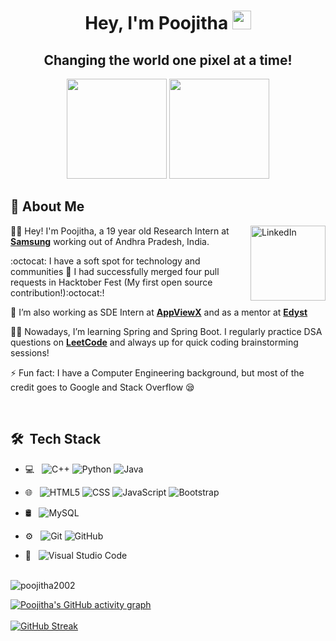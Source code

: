 
<h1 align="center">Hey, I'm Poojitha <img src="https://raw.githubusercontent.com/aemmadi/aemmadi/master/wave.gif" width="30px"></h1> 
<h2 align="center">Changing the world one pixel at a time!</h2>

<p align="center"> <img src="https://octodex.github.com/images/daftpunktocat-thomas.gif" height="160px" width="160px"> <img src="https://octodex.github.com/images/daftpunktocat-guy.gif" height="160px" width="160px"> </p>
 
   
   ## :wave: About Me 
<a href="https://www.linkedin.com/in/poojitha-ravuri-a74262199/" target="_blank"><img src="https://cdn2.iconfinder.com/data/icons/social-media-2199/64/social_media_isometric_14-linkedin-512.png" height="120px" width="120px" alt="LinkedIn" align="right"></a>
👩‍🎓 Hey! I'm Poojitha, a 19 year old Research Intern at [**Samsung**](https://github.com/samsung) working out of Andhra Pradesh, India. 

:octocat: I have a soft spot for technology and communities 💖 I had successfully merged four pull requests in Hacktober Fest (My first open source contribution!):octocat:! 

💖 I’m also working as SDE Intern at [**AppViewX**](https://github.com/appviewx) and as a mentor at [**Edyst**](https://github.com/edyst)

👩‍💻 Nowadays, I’m learning Spring and Spring Boot. I regularly practice DSA questions on [**LeetCode**](https://leetcode.com/poojitha_792/) and always up for quick coding brainstorming sessions! 


⚡ Fun fact: I have a Computer Engineering background, but most of the credit goes to Google and Stack Overflow 😪
 
<br> 

## 🛠 &nbsp;Tech Stack

- 💻 &nbsp;
  ![C++](https://img.shields.io/badge/-C++-333333?style=flat&logo=C%2B%2B&logoColor=00599C)
  ![Python](https://img.shields.io/badge/-Python-333333?style=flat&logo=python)
  ![Java](https://img.shields.io/badge/-Java-333333?style=flat&logo=Java&logoColor=007396)
- 🌐 &nbsp;
  ![HTML5](https://img.shields.io/badge/-HTML5-333333?style=flat&logo=HTML5)
  ![CSS](https://img.shields.io/badge/-CSS-333333?style=flat&logo=CSS3&logoColor=1572B6)
  ![JavaScript](https://img.shields.io/badge/-JavaScript-333333?style=flat&logo=javascript)
  ![Bootstrap](https://img.shields.io/badge/-Bootstrap-333333?style=flat&logo=bootstrap&logoColor=563D7C)
  
- 🛢 &nbsp;
  ![MySQL](https://img.shields.io/badge/-MySQL-333333?style=flat&logo=mysql)
- ⚙️ &nbsp;
  ![Git](https://img.shields.io/badge/-Git-333333?style=flat&logo=git)
  ![GitHub](https://img.shields.io/badge/-GitHub-333333?style=flat&logo=github) 
- 🔧 &nbsp;
  ![Visual Studio Code](https://img.shields.io/badge/-Visual%20Studio%20Code-333333?style=flat&logo=visual-studio-code&logoColor=007ACC)<br/><br/>
<p><img align="left" src="https://github-readme-stats.vercel.app/api/top-langs?username=poojitha2002&show_icons=true&locale=en&layout=compact" alt="poojitha2002" /></p>
<br/>

 
  [![Poojitha's GitHub activity graph](https://activity-graph.herokuapp.com/graph?username=poojitha2002&theme=xcode)](https://git.io/poojitha2002)
   <br />
   <br />
   [![GitHub Streak](http://github-readme-streak-stats.herokuapp.com?user=poojitha2002&theme=prussian&hide_border=true)](https://git.io/streak-stats)
   <br />
   <br />  
